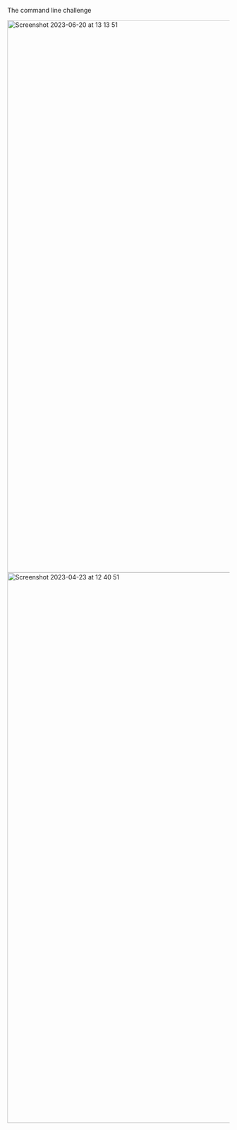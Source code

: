 The command line challenge

<img width="1249" alt="Screenshot 2023-06-20 at 13 13 51" src="https://github.com/Chelel/alx-system_engineering-devops/assets/114493088/d2fb6169-dae6-4d77-b44a-2da92fd09e7b">

<img width="1245" alt="Screenshot 2023-04-23 at 12 40 51" src="https://user-images.githubusercontent.com/114493088/233832248-8c484a40-3a2f-431a-8423-fb6377322dea.png">

